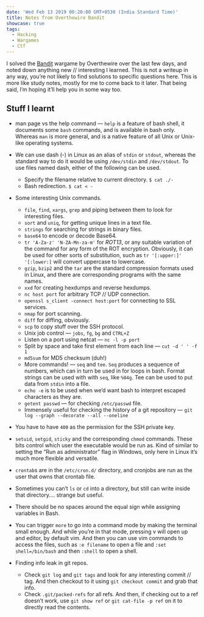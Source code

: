 ```yaml
---
date: 'Wed Feb 13 2019 00:20:00 GMT+0530 (India Standard Time)'
title: Notes from Overthewire Bandit
showcase: true
tags:
  - Hacking
  - Wargames
  - Ctf
---
```




I solved the [Bandit](http://overthewire.org/wargames/bandit/) wargame by Overthewire over the last few days, and noted down anything new // interesting I learned. This is not a writeup in any way, you’re not likely to find solutions to specific questions here. This is more like study notes, mostly for me to come back to it later. That being said, I’m hoping it’ll help you in some way too. 

## Stuff I learnt

- man page vs the help command — `help` is a feature of bash shell, it documents some `bash` commands, and is available in bash only. Whereas `man` is more general, and is a native feature of all Unix or Unix-like operating systems.
- We can use dash (-) in Linux as an alias of `stdin` or `stdout`, whereas the standard way to do it would be using `/dev/stdin` and `/dev/stdout`. To use files named dash, either of the following can be used.

  - Specify the filename relative to current directory. `$ cat ./-`
  - Bash redirection. `$ cat < - `
- Some interesting Unix commands.

  - `file`, `find`, `xargs`, `grep` and piping between them to look for interesting files.
  - `sort` and `uniq`, for getting unique lines in a text file.
  - `strings` for searching for strings in binary files.
  - `base64` to encode or decode Base64.
  - `tr 'A-Za-z' 'N-ZA-Mn-za-m'` for _ROT13_, or any suitable variation of the command for any form of the ROT encryption. Obviously, it can be used for other sorts of substitution, such as  `tr '[:upper:]' '[:lower:]` will convert uppercase to lowercase.
  - `gzip`, `bzip2` and the `tar` are the standard compression formats used in Linux, and there are corresponding programs with the same names.
  - `xxd` for creating hexdumps and reverse hexdumps.
  - `nc host port` for arbitrary TCP // UDP connection.
  - `openssl s_client -connect host:port` for connecting to SSL services. 
  - `nmap` for port scanning.
  - `diff` for diffing, obviously.
  - `scp` to copy stuff over the SSH protocol.
  - Unix job control — `jobs`, `fg`, `bg` and `CTRL+Z`
  - Listen on a port using netcat — `nc -l -p port`
  - Split by space and take first element from each line — `cut -d ' ' -f 1`
  - `md5sum` for MD5 checksum (duh!)
  - More commands! — `seq` and `tee`.  `Seq` produces a sequence of numbers, which can in turn be used in for loops in bash. Format strings can be used with with `seq`, like `%04g`. Tee can be used to put data from `stdin` into a file.
  - `echo -e` is to be used when we’d want bash to interpret escaped characters as they are.
  - `getent passwd` — for checking `/etc/passwd` file.
  - Immensely useful for checking the history of a git repository — `git log --graph --decorate --all --oneline`
- You have to have `400` as the permission for the SSH private key.
- `setuid`, `setgid`, `sticky` and the corresponding `chmod` commands. These bits control which user the executable would be run as. Kind of similar to setting the “Run as administrator” flag in Windows, only here in Linux it’s much more flexible and versatile.
- `crontab`s are in the `/etc/cron.d/` directory, and cronjobs are run as the user that owns that crontab file.
- Sometimes you can’t `ls` or `cd` into a directory, but still can write inside that directory…. strange but useful.
- There should be no spaces around the equal sign while assigning variables in Bash.
- You can trigger `more` to go into a command mode by making the terminal small enough. And while you’re in that mode, pressing v will open up and editor, by default vim. And then you can use vim commands to access the files, such as `:e filename` to open a file and `:set shell=/bin/bash` and then `:shell` to open a shell.
- Finding info leak in git repos.
  - Check `git log` and `git tags` and look for any interesting commit // tag. And then checkout to it using `git checkout commit` and grab that info. 
  - Check `.git/packed-refs` for all refs. And then, if checking out to a ref doesn’t work, use `git show ref` or `git cat-file -p ref` on it to directly read the contents.

